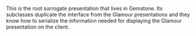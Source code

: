 This is the root surrogate presentation that lives in Gemstone. Its subclasses duplicate the interface from the Glamour presentations and they know how to serialize the information needed for displaying the Glamour presentation on the client.